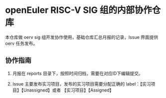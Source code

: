# openEuler RISC-V SIG 组的内部协作仓库

本仓库做 oerv sig 组开发协作使用，基础仓库汇总月报的记录，Issue 界面提供 oerv 任务发布。

## 协作指南

1. 月报在 reports 目录下，按照时间归档，需要在对应ID下编辑提交。

2. Issue 主要发布实习项目，发布的实习项目需要分配正确的 label：【实习项目】【Unassigned】或者 【实习项目】【Assigned】
